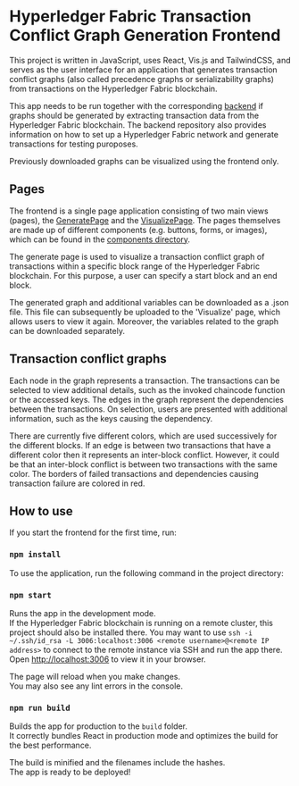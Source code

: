 # Hyperledger Fabric Transaction Conflict Graph Generation Frontend

This project is written in JavaScript, uses React, Vis.js and TailwindCSS, and serves as the user interface for an application that generates transaction conflict graphs (also called precedence graphs or serializability graphs) from transactions on the Hyperledger Fabric blockchain.

This app needs to be run together with the corresponding [backend](https://github.com/ninori9/GraphGenerationBackend) if graphs should be generated by extracting transaction data from the Hyperledger Fabric blockchain. The backend repository also provides information on how to set up a Hyperledger Fabric network and generate transactions for testing puroposes.

Previously downloaded graphs can be visualized using the frontend only.

## Pages

The frontend is a single page application consisting of two main views (pages), the [GeneratePage](https://github.com/ninori9/GraphGenerationFrontend/blob/master/src/pages/GeneratePage.js) and the [VisualizePage](https://github.com/ninori9/GraphGenerationFrontend/blob/master/src/pages/VisualizePage.js). The pages themselves are made up of different components (e.g. buttons, forms, or images), which can be found in the [components directory](https://github.com/ninori9/GraphGenerationFrontend/tree/master/src/components). 

The generate page is used to visualize a transaction conflict graph of transactions within a specific block range of the Hyperledger Fabric blockchain. For this purpose, a user can specify a start block and an end block.

The generated graph and additional variables can be downloaded as a .json file. This file can subsequently be uploaded to the 'Visualize' page, which allows users to view it again. Moreover, the variables related to the graph can be downloaded separately.

## Transaction conflict graphs

Each node in the graph represents a transaction. The transactions can be selected to view additional details, such as the invoked chaincode function or the accessed keys. The edges in the graph represent the dependencies between the transactions. On selection, users are presented with additional information, such as the keys causing the dependency.

There are currently five different colors, which are used successively for the different blocks. If an edge is between two transactions that have a different color then it represents an inter-block conflict. However, it could be that an inter-block conflict is between two transactions with the same color.
The borders of failed transactions and dependencies causing transaction failure are colored in red.

## How to use

If you start the frontend for the first time, run:

### `npm install`

To use the application, run the following command in the project directory:

### `npm start`

Runs the app in the development mode.\
If the Hyperledger Fabric blockchain is running on a remote cluster, this project should also be installed there.
You may want to use `ssh -i ~/.ssh/id_rsa -L 3006:localhost:3006 <remote username>@<remote IP address>` to connect to the remote instance via SSH and run the app there.
Open [http://localhost:3006](http://localhost:3006) to view it in your browser.

The page will reload when you make changes.\
You may also see any lint errors in the console.

### `npm run build`

Builds the app for production to the `build` folder.\
It correctly bundles React in production mode and optimizes the build for the best performance.

The build is minified and the filenames include the hashes.\
The app is ready to be deployed!
